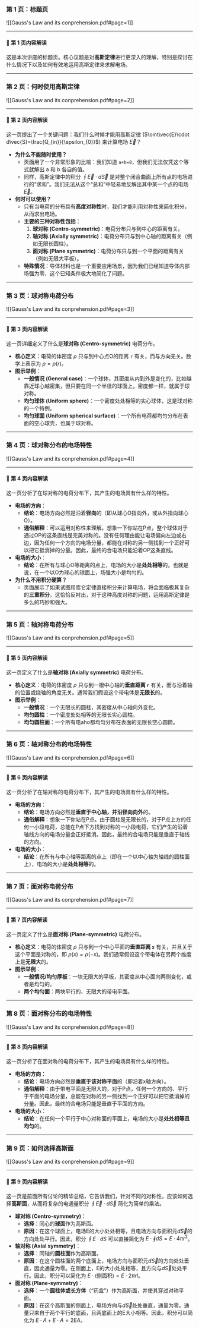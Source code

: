 ### **第 1 页：标题页**

![[Gauss's Law and its conprehension.pdf#page=1]]

---
#### 📝 第 1 页内容解读
这是本次讲座的标题页。核心议题是对**高斯定律**进行更深入的理解，特别是探讨在什么情况下以及如何有效地运用高斯定律来求解电场。

---
### **第 2 页：何时使用高斯定律**

![[Gauss's Law and its conprehension.pdf#page=2]]

---
#### 📝 第 2 页内容解读
这一页提出了一个关键问题：我们什么时候才能用高斯定律 ($\oint\vec{E}\cdot d\vec{S}=\frac{Q_{in}}{\epsilon_{0}}$) 来计算电场 $\vec{E}$？
* **为什么不能随时使用？**
    * 页面用了一个非常形象的比喻：我们知道 `a+b=8`，但我们无法仅凭这个等式就解出 a 和 b 各自的值。
    * 同样，高斯定律中的积分 $\oint\vec{E}\cdot d\vec{S}$ 是对整个闭合曲面上所有点的电场进行的“求和”。我们无法从这个“总和”中轻易地反解出其中某一个点的电场 $\vec{E}$。
* **何时可以使用？**
    * 只有当电荷的分布具有**高度对称性**时，我们才能利用对称性来简化积分，从而求出电场。
    * **主要的三种对称性包括**：
        1.  **球对称 (Centro-symmetric)**：电荷分布只与到中心的距离有关。
        2.  **轴对称 (Axially symmetric)**：电荷分布只与到中心轴的距离有关（例如无限长圆柱）。
        3.  **面对称 (Plane symmetric)**：电荷分布只与到一个平面的距离有关（例如无限大平板）。
    * **特殊情况**：导体材料也是一个重要应用场景，因为我们已经知道导体内部场强为零，这个已知条件极大地简化了问题。

---
### **第 3 页：球对称电荷分布**

![[Gauss's Law and its conprehension.pdf#page=3]]

---
#### 📝 第 3 页内容解读
这一页详细定义了什么是**球对称 (Centro-symmetric)** 电荷分布。
* **核心定义**：电荷的体密度 $\rho$ 只与到中心点O的距离 `r` 有关，而与方向无关。数学上表示为 $\rho=\rho(r)$。
* **图示举例**：
    * **一般情况 (General case)**：一个球体，其密度从内到外是变化的，比如越靠近球心越密集，但只要在同一个半径的球面上，密度都一样，就属于球对称。
    * **均匀球体 (Uniform sphere)**：一个密度处处相等的实心球体，这是球对称的一个特例。
    * **均匀球面 (Uniform spherical surface)**：一个所有电荷都均匀分布在表面的空心球壳，也属于球对称。

---
### **第 4 页：球对称分布的电场特性**

![[Gauss's Law and its conprehension.pdf#page=4]]

---
#### 📝 第 4 页内容解读
这一页分析了在球对称的电荷分布下，其产生的电场具有什么样的特性。
* **电场的方向**：
    * **结论**：电场方向必然是沿着**径向**的（即从球心O指向外，或从外指向球心O）。
    * **通俗解释**：可以运用对称性来理解。想象一下你站在P点，整个球体对于通过OP的这条直线是完美对称的。没有任何理由能让电场偏向左边或右边，因为任何一个方向的电场分量，都能在对称的另一侧找到一个正好可以把它抵消掉的分量。因此，最终的合电场只能沿着OP这条直线。
* **电场的大小**：
    * **结论**：在所有与球心O等距离的点上，电场的大小是**处处相等**的。也就是说，在一个以O为球心的球面上，场强大小是均匀的。
* **为什么不用积分硬算？**
    * 页面展示了如果试图用库仑定律直接积分来计算电场，将会面临极其复杂的**三重积分**。这恰恰反衬出，对于这种高度对称的问题，运用高斯定律是多么的巧妙和强大。

---
### **第 5 页：轴对称电荷分布**

![[Gauss's Law and its conprehension.pdf#page=5]]

---
#### 📝 第 5 页内容解读
这一页定义了什么是**轴对称 (Axially symmetric)** 电荷分布。
* **核心定义**：电荷的体密度 $\rho$ 只与到一根中心轴的**垂直距离 `r`** 有关，而与沿着轴的位置或绕轴的角度无关。通常我们假设这个带电体是**无限长**的。
* **图示举例**：
    * **一般情况**：一个无限长的圆柱，其密度从中心轴向外变化。
    * **均匀圆柱**：一个密度处处相等的无限长实心圆柱。
    * **均匀圆柱面**：一个所有电aho都均匀分布在表面的无限长空心圆筒。

---
### **第 6 页：轴对称分布的电场特性**

![[Gauss's Law and its conprehension.pdf#page=6]]

---
#### 📝 第 6 页内容解读
这一页分析了在轴对称的电荷分布下，其产生的电场具有什么样的特性。
* **电场的方向**：
    * **结论**：电场方向必然是**垂直于中心轴，并沿径向向外**的。
    * **通俗解释**：想象一下你站在P点。由于圆柱是无限长的，对于P点上方的任何一小段电荷，总能在P点下方找到对称的一小段电荷，它们产生的沿着轴线方向的电场分量会正好抵消。因此，最终的合电场只能是垂直于轴线的方向。
* **电场的大小**：
    * **结论**：在所有与中心轴等距离的点上（即在一个以中心轴为轴线的圆柱面上），电场的大小是**处处相等**的。

---
### **第 7 页：面对称电荷分布**

![[Gauss's Law and its conprehension.pdf#page=7]]

---
#### 📝 第 7 页内容解读
这一页定义了什么是**面对称 (Plane-symmetric)** 电荷分布。
* **核心定义**：电荷的体密度 $\rho$ 只与到一个中心平面的**垂直距离 `x`** 有关，并且关于这个平面是对称的，即 $\rho(x) = \rho(-x)$。我们通常假设这个带电体在另两个维度上是**无限大**的。
* **图示举例**：
    * **一般情况/均匀厚板**：一块无限大的平板，其密度从中心面向两侧变化，或者是均匀的。
    * **两个均匀面**：两块平行的、无限大的带电平面。

---
### **第 8 页：面对称分布的电场特性**

![[Gauss's Law and its conprehension.pdf#page=8]]

---
#### 📝 第 8 页内容解读
这一页分析了在面对称的电荷分布下，其产生的电场具有什么样的特性。
* **电场的方向**：
    * **结论**：电场方向必然是**垂直于该对称平面**的（即沿着x轴方向）。
    * **通俗解释**：由于带电平面是无限大的，对于P点，任何一个方向的、平行于平面的电场分量，总能在对称的另一侧找到一个正好可以把它抵消掉的分量。因此，最终的合电场只能是垂直于平面的方向。
* **电场的大小**：
    * **结论**：在任何一个平行于中心对称面的平面上，电场的大小是**处处相等且均匀**的。

---
### **第 9 页：如何选择高斯面**

![[Gauss's Law and its conprehension.pdf#page=9]]

---
#### 📝 第 9 页内容解读
这一页是前面所有讨论的精华总结，它告诉我们，针对不同的对称性，应该如何选择**高斯面**，从而将复杂的电通量积分 $\oint\vec{E}\cdot d\vec{S}$ 简化为简单的乘法。
* **球对称 (Centro-symmetry)**：
    * **选择**：同心的**球面**作为高斯面。
    * **原因**：在这个球面上，电场E的大小处处相等，且电场方向与面积元$d\vec{S}$的方向处处平行。因此，积分 $\oint E\cdot dS$ 可以直接简化为 $E \cdot \oint dS = E \cdot 4\pi r^2$。
* **轴对称 (Axial symmetry)**：
    * **选择**：同轴的**圆柱面**作为高斯面。
    * **原因**：在这个圆柱面的两个底面上，电场方向与面积元$d\vec{S}$的方向处处垂直，因此通量为零。在侧面上，E的大小处处相等，且方向与$d\vec{S}$处处平行。因此，积分可以简化为 $E \cdot (\text{侧面积}) = E \cdot 2\pi rl$。
* **面对称 (Plane-symmetry)**：
    * **选择**：一个**圆柱体或长方体**（“药盒”）作为高斯面，并使其穿过对称平面。
    * **原因**：在这个高斯面的侧面上，电场方向与$d\vec{S}$处处垂直，通量为零。通量只来自于两个平行的底面，且两底面上的E大小相等。因此，积分可以简化为 $E \cdot A + E \cdot A = 2EA$。